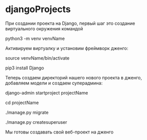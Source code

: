 # djangoProjects
При создании проекта на Django, первый шаг это создание виртуального окружения командой

  python3 -m venv venvName
  
Активируем виртуалку и установим фреймворк дженго:
  
  source venvName/bin/activate
  
  pip3 install Django

Теперь создаем директорий нашего нового проекта в дженго, добавляем модели и создаем суперадмина:
  
  django-admin startproject projectName
  
  cd projectName
  
  ./manage.py migrate
  
  ./manage.py createsuperuser

Мы готовы создавать свой веб-проект на дженго
  
  
